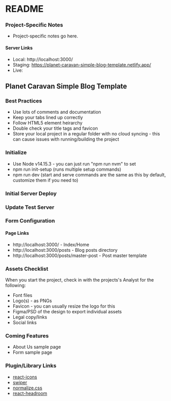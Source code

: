 # README #

### Project-Specific Notes ###
* Project-specific notes go here.

#### Server Links ####
* Local: http://localhost:3000/
* Staging: https://planet-caravan-simple-blog-template.netlify.app/
* Live: 

## Planet Caravan Simple Blog Template ##


### Best Practices ###
* Use lots of comments and documentation
* Keep your tabs lined up correctly
* Follow HTML5 element heirarchy
* Double check your title tags and favicon
* Store your local project in a regular folder with no cloud syncing - this can cause issues with running/building the project

### Initialize ###
* Use Node v14.15.3 - you can just run "npm run nvm" to set
* npm run init-setup (runs multiple setup commands)
* npm run dev (start and serve commands are the same as this by default, customize them if you need to)

### Initial Server Deploy ###


### Update Test Server ###


### Form Configuration ###


#### Page Links ####
* http://localhost:3000/ - Index/Home
* http://localhost:3000/posts - Blog posts directory
* http://localhost:3000/posts/master-post - Post master template


### Assets Checklist ###
When you start the project, check in with the projects's Analyst for the following:
* Font files
* Logo(s) - as PNGs
* Favicon - you can usually resize the logo for this
* Figma/PSD of the design to export individual assets
* Legal copy/links
* Social links

### Coming Features ###
* About Us sample page
* Form sample page

### Plugin/Library Links ###
* [react-icons](https://react-icons.github.io/react-icons)
* [swiper](https://swiperjs.com/)
* [normalize.css](https://necolas.github.io/normalize.css/)
* [react-headroom](https://kyleamathews.github.io/react-headroom/)